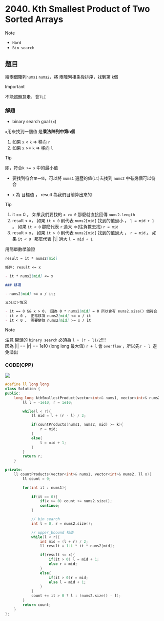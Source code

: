 # 2040. Kth Smallest Product of Two Sorted Arrays

>[!note]
>- `Hard`
>- `Bin search`

## 題目

給兩個陣列`nums1` `nums2`，將 兩陣列相乘後排序，找到第 `k`個

>[!important]
> 不能照題意走，會`TLE`

### 解題

- binary search goal (`x`)

`x`用來找到一個值 是**乘法陣列中第n個**


1. 如果 `x` <  `k` => 移向 `r`
2. 如果 `x` >= `k` => 移向 `l`

>[!tip]
> 即，符合`k >= x` 中的最小值

- 要找到符合`第一項`，可以將 `nums1` 遍歷的值(`it`)去找到 `nums2` 中有幾個可以符合

- x 為 目標值 ， result 為我們目前算出來的

>[!tip]
>1. it == 0   ， 如果我們要找的 `x >= 0` 那麼就直接回傳 `nums2.length`
>2. result < x， 如果 `it > 0` 則代表 `nums2[mid]` 找到的值過小 ， `l = mid + 1` 。 如果 `it < 0` 那麼代表 `r` 過大 =>(往負數去找) `r = mid`
>3. result > x， 如果 `it > 0` 則代表 `nums2[mid]` 找到的值過大 ， `r = mid` 。 如果 `it < 0 ` 那麼代表 |`l`| 過大 `l = mid + 1`

用簡單數學論證

```md
result = it * nums2[mid]

條件: result <= x

- it * nums2[mid] <= x

### 移項

- nums2[mid] <= x / it;

又分以下情況

- it == 0 && x > 0， 因為 0 * nums2[mid] = 0 所以會有 nums2.size() 個符合
- it > 0 ， 正常移項 nums2[mid] <= x / it
- it < 0 ， 需要變號 nums2[mid] >= x / it
```

>[!note]
>注意 開頭的 `binary search` 必須為 `l + (r - l)/2`!!!!<br>
> 因為 |l| == |r| == 1e10 (long long 最大值) `r + l` 會 `overflow` ，所以先`r - l `避免溢出


### CODE(CPP)

![](https://image.fonwall.ru/o/wk/tohsaka-rin-fate-stay-night-wallpaper-shirou-emiya-other.jpeg)

```cpp
#define ll long long
class Solution {
public:
    long long kthSmallestProduct(vector<int>& nums1, vector<int>& nums2, long long k) {
        ll l = -1e10, r = 1e10;

        while(l < r){
            ll mid = l + (r - l) / 2;

            if(countProducts(nums1, nums2, mid) >= k){
                r = mid;
            }
            else{
                l = mid + 1;
            }
        }
        return r;
    }

private:
    ll countProducts(vector<int>& nums1, vector<int>& nums2, ll x){
        ll count = 0;

        for(int it : nums1){
            
            if(it == 0){
                if(x >= 0) count += nums2.size();
                continue;
            }

            // bin search
            int l = 0, r = nums2.size();

            // upper_boound 找值
            while(l < r){
                int mid = (l + r) / 2;
                ll result = 1LL * it * nums2[mid];

                if(result <= x){
                    if(it > 0) l = mid + 1;
                    else r = mid;
                }
                else{
                    if(it > 0)r = mid;
                    else l = mid + 1;
                }
            }
            count += it > 0 ? l : (nums2.size() - l);
        }
        return count;
    }
};
```
